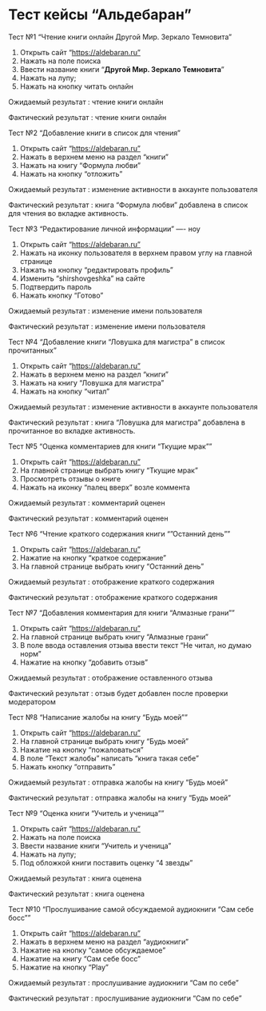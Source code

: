 # Тест кейсы “Альдебаран”

Тест №1 “Чтение книги онлайн Другой Мир. Зеркало Темновита”

1. Открыть сайт “https://aldebaran.ru” 
2. Нажать на поле поиска
3. Ввести название книги “**Другой Мир. Зеркало Темновита**”
4. Нажать на лупу;
5. Нажать на кнопку читать онлайн

Ожидаемый результат : чтение книги онлайн

Фактический результат : чтение книги онлайн

Тест №2 “Добавление книги в список для чтения”

1. Открыть сайт “https://aldebaran.ru” 
2. Нажать в верхнем меню на раздел “книги”
3. Нажать на книгу “Формула любви”
4. Нажать на кнопку “отложить”

Ожидаемый результат : изменение активности в аккаунте пользователя 

Фактический результат : книга “Формула любви” добавлена в список для чтения во вкладке активность.

Тест №3 “Редактирование личной информации” —- ноу

1. Открыть сайт “https://aldebaran.ru” 
2. Нажать на иконку пользователя в верхнем правом углу на главной странице
3. Нажать на кнопку “редактировать профиль”
4. Изменить “shirshovgeshka” на сайте
5. Подтвердить пароль
6. Нажать кнопку “Готово”

Ожидаемый результат : изменение имени пользователя

Фактический результат : изменение имени пользователя

Тест №4 “Добавление книги “Ловушка для магистра” в список прочитанных”

1. Открыть сайт “https://aldebaran.ru” 
2. Нажать в верхнем меню на раздел “книги”
3. Нажать на книгу “Ловушка для магистра”
4. Нажать на кнопку “читал”

Ожидаемый результат : изменение активности в аккаунте пользователя 

Фактический результат : книга “Ловушка для магистра” добавлена в прочитанное во вкладке активность.

Тест №5 “Оценка комментариев для книги “Ткущие мрак””

1. Открыть сайт “https://aldebaran.ru”
2. На главной странице выбрать книгу “Ткущие мрак”
3. Просмотреть отзывы о книге
4. Нажать на иконку “палец вверх” возле коммента

Ожидаемый результат : комментарий оценен 

Фактический результат : комментарий оценен 

Тест №6 “Чтение краткого содержания книги “”Останний день””

1. Открыть сайт “https://aldebaran.ru”
2. Нажатие на кнопку “краткое содержание”
3. На главной странице выбрать книгу “Останний день”

Ожидаемый результат :  отображение краткого содержания

Фактический результат : отображение краткого содержания

Тест №7 “Добавления комментария для книги “Алмазные грани””

1. Открыть сайт “https://aldebaran.ru”
2. На главной странице выбрать книгу “Алмазные грани”
3. В поле ввода оставления отзыва ввести текст “Не читал, но думаю норм”
4. Нажатие на кнопку “добавить отзыв”

Ожидаемый результат : отображение оставленного отзыва

Фактический результат : отзыв будет добавлен после проверки модератором

Тест №8 “Написание жалобы на книгу “Будь моей””

1. Открыть сайт “https://aldebaran.ru”
2. На главной странице выбрать книгу “Будь моей”
3. Нажатие на кнопку “пожаловаться”
4. В поле “Текст жалобы” написать “книга такая себе”
5. Нажать кнопку “отправить”

Ожидаемый результат : отправка жалобы на книгу “Будь моей”

Фактический результат : отправка жалобы на книгу “Будь моей”

Тест №9 “Оценка книги “Учитель и ученица””

1. Открыть сайт “https://aldebaran.ru”
2. Нажать на поле поиска
3. Ввести название книги “Учитель и ученица”
4. Нажать на лупу;
5. Под обложкой книги поставить оценку “4  звезды”

Ожидаемый результат : книга оценена

Фактический результат : книга оценена

Тест №10 “Прослушивание самой обсуждаемой аудиокниги “Сам себе босс””

1. Открыть сайт “https://aldebaran.ru”
2. Нажать в верхнем меню на раздел “аудиокниги”
3. Нажатие на кнопку “самое обсуждаемое”
4. Нажатие на книгу “Сам себе босс”
5. Нажатие на кнопку “Play”

Ожидаемый результат : прослушивание аудиокниги “Сам по себе”

Фактический результат : прослушивание аудиокниги “Сам по себе”